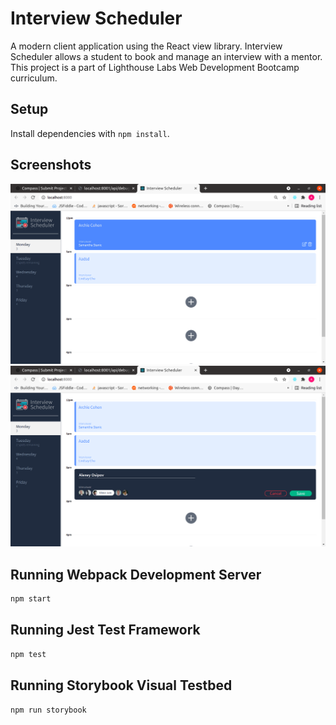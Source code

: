 # Interview Scheduler
A modern client application using the React view library. Interview Scheduler allows a student to book and manage an interview with a mentor. 
This project is a part of Lighthouse Labs Web Development Bootcamp curriculum.

## Setup

Install dependencies with `npm install`.

## Screenshots 
!['List of appointments"](https://github.com/alexeyosipov88/scheduler/blob/master/docs/list-of-appointments.png)
!["Save an appointment"](https://github.com/alexeyosipov88/scheduler/blob/master/docs/save-an-appointment.png)
## Running Webpack Development Server

```sh
npm start
```

## Running Jest Test Framework

```sh
npm test
```

## Running Storybook Visual Testbed

```sh
npm run storybook
```
